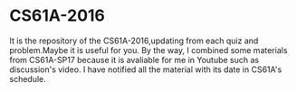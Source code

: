 # CS61A-2016
It is the repository of the CS61A-2016,updating from each quiz and problem.Maybe it is useful for you.
By the way, I combined some materials from CS61A-SP17 because it is avaliable for me in Youtube such as discussion's video.
I have notified all the material with its date in CS61A's schedule.
